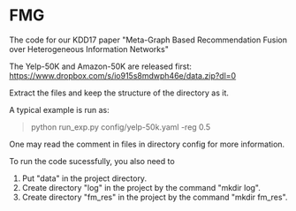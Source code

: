 # FMG
The code for our KDD17 paper "Meta-Graph Based Recommendation Fusion over Heterogeneous Information Networks"

The Yelp-50K and Amazon-50K are released first: https://www.dropbox.com/s/io915s8mdwph46e/data.zip?dl=0

Extract the files and keep the structure of the directory as it. 

A typical example is run as: 
> python run_exp.py config/yelp-50k.yaml -reg 0.5

One may read the comment in files in directory config for more information.

To run the code sucessfully, you also need to 
  
  1. Put "data" in the project directory.
  2. Create directory "log" in the project by the command "mkdir log".
  3. Create directory "fm_res" in the project by the command "mkdir fm_res".
